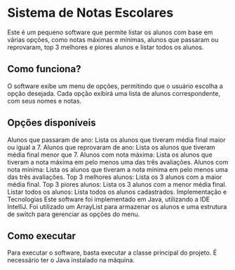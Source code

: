 # Sistema de Notas Escolares

Este é um pequeno software que permite listar os alunos com base em várias opções, como notas máximas e mínimas, alunos que passaram ou reprovaram, top 3 melhores e piores alunos e listar todos os alunos.

## Como funciona?

O software exibe um menu de opções, permitindo que o usuário escolha a opção desejada. Cada opção exibirá uma lista de alunos correspondente, com seus nomes e notas.

## Opções disponíveis

Alunos que passaram de ano: Lista os alunos que tiveram média final maior ou igual a 7.
Alunos que reprovaram de ano: Lista os alunos que tiveram média final menor que 7.
Alunos com nota máxima: Lista os alunos que tiveram a nota máxima em pelo menos uma das três avaliações.
Alunos com nota mínima: Lista os alunos que tiveram a nota mínima em pelo menos uma das três avaliações.
Top 3 melhores alunos: Lista os 3 alunos com a maior média final.
Top 3 piores alunos: Lista os 3 alunos com a menor média final.
Listar todos os alunos: Lista todos os alunos cadastrados.
Implementação e Tecnologias
Este software foi implementado em Java, utilizando a IDE IntelliJ. Foi utilizado um ArrayList para armazenar os alunos e uma estrutura de switch para gerenciar as opções do menu.

## Como executar
Para executar o software, basta executar a classe principal do projeto. É necessário ter o Java instalado na máquina.